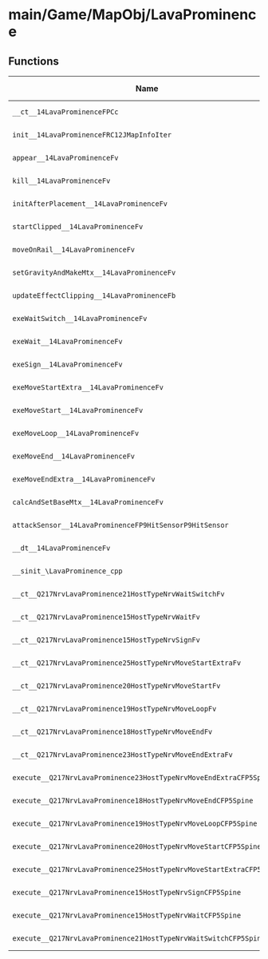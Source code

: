 # main/Game/MapObj/LavaProminence

## Functions

| Name | Address | Match % |
|------|---------|---------|
| `__ct__14LavaProminenceFPCc` | `0x801F25E4` | :x: (0.0%) |
| `init__14LavaProminenceFRC12JMapInfoIter` | `0x801F26F0` | :x: (0.0%) |
| `appear__14LavaProminenceFv` | `0x801F2948` | :x: (0.0%) |
| `kill__14LavaProminenceFv` | `0x801F294C` | :x: (0.0%) |
| `initAfterPlacement__14LavaProminenceFv` | `0x801F2950` | :x: (0.0%) |
| `startClipped__14LavaProminenceFv` | `0x801F2A78` | :x: (0.0%) |
| `moveOnRail__14LavaProminenceFv` | `0x801F2AE4` | :x: (0.0%) |
| `setGravityAndMakeMtx__14LavaProminenceFv` | `0x801F2BD8` | :x: (0.0%) |
| `updateEffectClipping__14LavaProminenceFb` | `0x801F2C50` | :x: (0.0%) |
| `exeWaitSwitch__14LavaProminenceFv` | `0x801F2D08` | :x: (0.0%) |
| `exeWait__14LavaProminenceFv` | `0x801F2D78` | :x: (0.0%) |
| `exeSign__14LavaProminenceFv` | `0x801F2E34` | :x: (0.0%) |
| `exeMoveStartExtra__14LavaProminenceFv` | `0x801F2EE4` | :x: (0.0%) |
| `exeMoveStart__14LavaProminenceFv` | `0x801F3068` | :x: (0.0%) |
| `exeMoveLoop__14LavaProminenceFv` | `0x801F3164` | :x: (0.0%) |
| `exeMoveEnd__14LavaProminenceFv` | `0x801F31D8` | :x: (0.0%) |
| `exeMoveEndExtra__14LavaProminenceFv` | `0x801F3288` | :x: (0.0%) |
| `calcAndSetBaseMtx__14LavaProminenceFv` | `0x801F3388` | :x: (0.0%) |
| `attackSensor__14LavaProminenceFP9HitSensorP9HitSensor` | `0x801F3558` | :x: (0.0%) |
| `__dt__14LavaProminenceFv` | `0x801F35A8` | :x: (0.0%) |
| `__sinit_\LavaProminence_cpp` | `0x801F3604` | :x: (0.0%) |
| `__ct__Q217NrvLavaProminence21HostTypeNrvWaitSwitchFv` | `0x801F3660` | :x: (0.0%) |
| `__ct__Q217NrvLavaProminence15HostTypeNrvWaitFv` | `0x801F3670` | :x: (0.0%) |
| `__ct__Q217NrvLavaProminence15HostTypeNrvSignFv` | `0x801F3680` | :x: (0.0%) |
| `__ct__Q217NrvLavaProminence25HostTypeNrvMoveStartExtraFv` | `0x801F3690` | :x: (0.0%) |
| `__ct__Q217NrvLavaProminence20HostTypeNrvMoveStartFv` | `0x801F36A0` | :x: (0.0%) |
| `__ct__Q217NrvLavaProminence19HostTypeNrvMoveLoopFv` | `0x801F36B0` | :x: (0.0%) |
| `__ct__Q217NrvLavaProminence18HostTypeNrvMoveEndFv` | `0x801F36C0` | :x: (0.0%) |
| `__ct__Q217NrvLavaProminence23HostTypeNrvMoveEndExtraFv` | `0x801F36D0` | :x: (0.0%) |
| `execute__Q217NrvLavaProminence23HostTypeNrvMoveEndExtraCFP5Spine` | `0x801F36E0` | :x: (0.0%) |
| `execute__Q217NrvLavaProminence18HostTypeNrvMoveEndCFP5Spine` | `0x801F36E8` | :x: (0.0%) |
| `execute__Q217NrvLavaProminence19HostTypeNrvMoveLoopCFP5Spine` | `0x801F36F0` | :x: (0.0%) |
| `execute__Q217NrvLavaProminence20HostTypeNrvMoveStartCFP5Spine` | `0x801F36F8` | :x: (0.0%) |
| `execute__Q217NrvLavaProminence25HostTypeNrvMoveStartExtraCFP5Spine` | `0x801F3700` | :x: (0.0%) |
| `execute__Q217NrvLavaProminence15HostTypeNrvSignCFP5Spine` | `0x801F3708` | :x: (0.0%) |
| `execute__Q217NrvLavaProminence15HostTypeNrvWaitCFP5Spine` | `0x801F3710` | :x: (0.0%) |
| `execute__Q217NrvLavaProminence21HostTypeNrvWaitSwitchCFP5Spine` | `0x801F3718` | :x: (0.0%) |